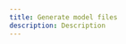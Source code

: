 ```yaml
---
title: Generate model files
description: Description
---
```


<inline-fragment platform="ios" src="~/lib/getting-started/fragments/ios/generate-model.md"></inline-fragment>
<inline-fragment platform="android" src="~/lib/getting-started/fragments/android/generate-model.md"></inline-fragment>